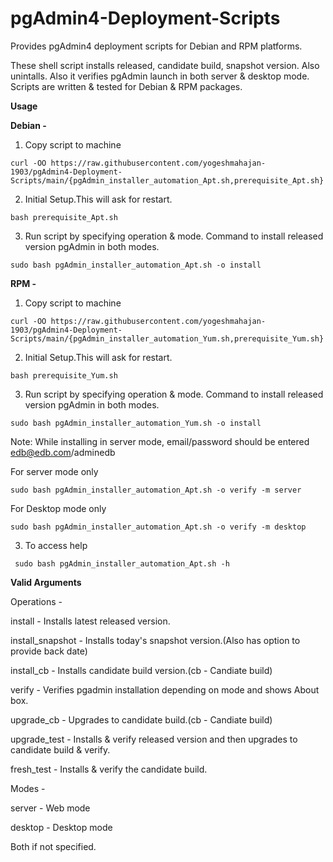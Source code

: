# pgAdmin4-Deployment-Scripts
Provides pgAdmin4 deployment scripts for Debian and RPM platforms. 

These shell script installs released, candidate build, snapshot version. Also unintalls.
Also it verifies pgAdmin launch in both server & desktop mode.
Scripts are written & tested for Debian & RPM packages.

**Usage**

**Debian -**

1. Copy script to machine
```
curl -OO https://raw.githubusercontent.com/yogeshmahajan-1903/pgAdmin4-Deployment-Scripts/main/{pgAdmin_installer_automation_Apt.sh,prerequisite_Apt.sh}
```

2. Initial Setup.This will ask for restart.
```
bash prerequisite_Apt.sh
```

3. Run script by specifying operation & mode. Command to install released version pgAdmin in both modes.
```
sudo bash pgAdmin_installer_automation_Apt.sh -o install
````


**RPM -**

1. Copy script to machine
```
curl -OO https://raw.githubusercontent.com/yogeshmahajan-1903/pgAdmin4-Deployment-Scripts/main/{pgAdmin_installer_automation_Yum.sh,prerequisite_Yum.sh}
```

2. Initial Setup.This will ask for restart.
```
bash prerequisite_Yum.sh
```

3. Run script by specifying operation & mode. Command to install released version pgAdmin in both modes.
```
sudo bash pgAdmin_installer_automation_Yum.sh -o install
````

Note: While installing in server mode, email/password should be entered edb@edb.com/adminedb

  For server mode only
  ```
  sudo bash pgAdmin_installer_automation_Apt.sh -o verify -m server
  ```

  For Desktop mode only
  ```
  sudo bash pgAdmin_installer_automation_Apt.sh -o verify -m desktop
  ````

3. To access  help 
 ```
  sudo bash pgAdmin_installer_automation_Apt.sh -h
  ````

**Valid Arguments** 

Operations -

install - Installs latest released version.

install_snapshot - Installs today's snapshot version.(Also has option to provide back date)

install_cb -  Installs candidate build version.(cb - Candiate build)

verify - Verifies pgadmin installation depending on mode and shows About box.

upgrade_cb - Upgrades to candidate build.(cb - Candiate build)

upgrade_test - Installs & verify released version and then upgrades to candidate build & verify.

fresh_test - Installs & verify the candidate build.

Modes -

  server - Web mode

  desktop - Desktop mode

  Both if not specified.
